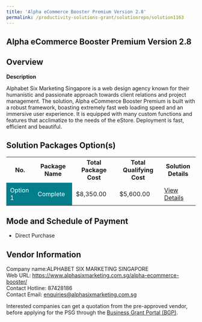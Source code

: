 ```yaml
---
title: 'Alpha eCommerce Booster Premium Version 2.8'
permalink: /productivity-solutions-grant/solutionrepo/solution1163
---
```


## Alpha eCommerce Booster Premium Version 2.8

## Overview

**Description**

Alphabet Six Marketing Singapore is a web design agency known for their humanistic and passionate approach towards client relations and project management. The solution, Alpha eCommerce Booster Premium is built with a robust framework, boasting extremely fast web loading speed and an immersive user experience. It is equipped with many custom functions and features that acclimatize to the needs of the eStore. Deployment is fast, efficient and beautiful.

## Solution Packages Option(s)

<table>
<tr>
<th><b>No.</b></th>
<th><b>Package Name</b></th>
<th><b>Total Package Cost</b></th>
<th><b>Total Qualifying Cost</b></th>
<th><b>Solution Details</b></th>
</tr>
<tr>
<td style='padding: 10px; background-color: #037E8A; color: #FFFFFF;'>Option 1</td>
<td style='padding: 10px; background-color: #037E8A; color: #FFFFFF;'>Complete</td>
<td style='padding: 10px;'>$8,350.00</td>
<td style='padding: 10px;'>$5,600.00</td>
<td style='padding: 10px;'><a href='/images/psg/Alphabet_Six_Marketing_Alpha_eCommerce_Desensitised_Annex3_Part1.pdf' target='_blank'>View Details</a></td>
</tr>
</table>

## Mode and Schedule of Payment

 - Direct Purchase

## Vendor Information

 Company name:ALPHABET SIX MARKETING SINGAPORE<br>Web URL: https://www.alphasixmarketing.com.sg/alpha-ecommerce-booster/ <br>Contact Hotline: 87428186 <br>Contact Email: enquiries@alphasixmarketing.com.sg 

Interested companies can get a quotation from the pre-approved vendor, before applying for the PSG through the <a href='https://www.businessgrants.gov.sg/' target='_blank' rel='noopener'>Business Grant Portal (BGP)</a>.

<script src="/jquery/resize-tables.js"></script>
